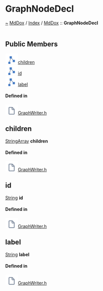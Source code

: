 <a id="graphnodedecl"></a>
<h1>GraphNodeDecl</h1>
<a id="structMdDox_1_1GraphNodeDecl"></a>
<a href="https://github.com/CharlesCarley/MdDox.md">~</a>
<a href="indexpage.md#mddox">MdDox</a>
<span class="inline-text">/</span>
<a href="index.md#index">Index</a>
<span class="inline-text">/</span>
<a href="namespaceMdDox.md#mddox">MdDox</a>
<span class="inline-text">::</span>
<span class="bold-text"><b>GraphNodeDecl</b></span>
<br/>
<br/>
<a id="public-members"></a>
<h2>Public Members</h2>
<span class="icon-list-item"><a href="#children" class="icon-list-item"><img src="../images/class.svg" class="icon-list-item"/><span class="icon-list-item">children</span>
</a>
</span>
<br/>
<span class="icon-list-item"><a href="#id" class="icon-list-item"><img src="../images/class.svg" class="icon-list-item"/><span class="icon-list-item">id</span>
</a>
</span>
<br/>
<span class="icon-list-item"><a href="#label" class="icon-list-item"><img src="../images/class.svg" class="icon-list-item"/><span class="icon-list-item">label</span>
</a>
</span>
<br/>
<a id="defined-in"></a>
<h4>Defined in</h4>
<span class="icon-list-item"><a href="https://github.com/CharlesCarley/MdDox/blob/master//Source/MdDoxTree/GraphWriter.h#L32" class="icon-list-item"><img src="../images/file.svg" class="icon-list-item"/><span class="icon-list-item">GraphWriter.h</span>
</a>
</span>
<a id="children"></a>
<h2>children</h2>
<a href="namespaceMdDox.md#stringarray">StringArray</a>
<span class="bold-text"><b>children</b></span>
<br/>
<a id="defined-in"></a>
<h4>Defined in</h4>
<span class="icon-list-item"><a href="https://github.com/CharlesCarley/MdDox/blob/master//Source/MdDoxTree/GraphWriter.h#L35" class="icon-list-item"><img src="../images/file.svg" class="icon-list-item"/><span class="icon-list-item">GraphWriter.h</span>
</a>
</span>
<br/>
<a id="id"></a>
<h2>id</h2>
<a href="namespaceMdDox.md#string">String</a>
<span class="bold-text"><b>id</b></span>
<br/>
<a id="defined-in"></a>
<h4>Defined in</h4>
<span class="icon-list-item"><a href="https://github.com/CharlesCarley/MdDox/blob/master//Source/MdDoxTree/GraphWriter.h#L33" class="icon-list-item"><img src="../images/file.svg" class="icon-list-item"/><span class="icon-list-item">GraphWriter.h</span>
</a>
</span>
<br/>
<a id="label"></a>
<h2>label</h2>
<a href="namespaceMdDox.md#string">String</a>
<span class="bold-text"><b>label</b></span>
<br/>
<a id="defined-in"></a>
<h4>Defined in</h4>
<span class="icon-list-item"><a href="https://github.com/CharlesCarley/MdDox/blob/master//Source/MdDoxTree/GraphWriter.h#L34" class="icon-list-item"><img src="../images/file.svg" class="icon-list-item"/><span class="icon-list-item">GraphWriter.h</span>
</a>
</span>
<br/>
</div>
</div>
</body>
</html>
